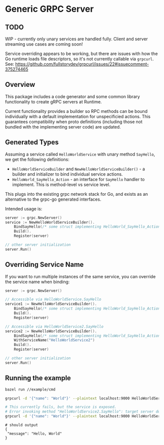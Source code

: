 # Generic GRPC Server

## TODO
WIP - currently only unary services are handled fully. Client and server streaming use cases are coming soon!

Service overriding appears to be working, but there are issues with how the Go runtime loads file descriptors, so it's
not currently callable via `grpcurl`. See: https://github.com/fullstorydev/grpcurl/issues/22#issuecomment-375274465

## Overview
This package includes a code generator and some common library functionality to create gRPC servers at Runtime.

Current functionality provides a builder so RPC methods can be bound individually with a default implementation
for unspecificied actions. This guarantees compatibility when proto definitions (including those not bundled with
the implementing server code) are updated. 

## Generated Types

Assuming a service called `HelloWorldService` with unary method `SayHello`, we get the following definitions:

* `HelloWorldServiceBuilder` and `NewHelloWorldServiceBuilder()` - a builder and initializer to bind individual service actions.
* `HelloWorld_SayHello_Action` - an interface for `SayHello` handler to implement. This is method-level vs service level.

This plugs into the existing grpc network stack for Go, and exists as an alternative to the grpc-go generated interfaces.

Intended usage is:
```go
server := grpc.NewServer()
service := NewHelloWorldServiceBuilder().
	BindSayHello(/* some struct implementing HelloWorld_SayHello_Action */).
	Build().
    Register(server)

// other server initialization
server.Run()

```

## Overriding Service Name
If you want to run multiple instances of the same service, you can override the service name when binding:
```go
server := grpc.NewServer()

// Accessible via HelloWorldService.SayHello
service1 := NewHelloWorldServiceBuilder().
	BindSayHello(/* some struct implementing HelloWorld_SayHello_Action */).
	Build().
    Register(server)

// Accessible via HelloWorldService2.SayHello
service2 := NewHelloWorldServiceBuilder().
    BindSayHello(/* some struct implementing HelloWorld_SayHello_Action */).
	WithServiceName("HelloWorldService2")
    Build().
    Register(server)

// other server initialization
server.Run()
```

## Running the example

```bash
bazel run //example/cmd
```

```bash
grpcurl -d '{"name": "World"}' --plaintext localhost:9000 HelloWorldService.SayHello

# This currently fails, but the service is exposed.
# Error invoking method "HelloWorldService2.SayHello": target server does not expose service "HelloWorldService2"
grpcurl -d '{"name": "World"}' --plaintext localhost:9000 HelloWorldService2.SayHello
```

```
# should output
{
 "message": "Hello, World"
}
```